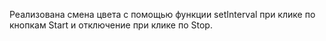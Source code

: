 
Реализована смена цвета с помощью функции setInterval при клике по кнопкам Start и отключение при клике по Stop.

